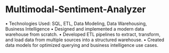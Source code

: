 # Multimodal-Sentiment-Analyzer
• Technologies Used: SQL, ETL, Data Modeling, Data Warehousing, Business Intelligence • Designed and implemented a modern data warehouse from scratch. • Developed ETL pipelines to extract, transform, and load data from multiple sources into a structured warehouse. • Created data models for optimized querying and business intelligence use cases.
